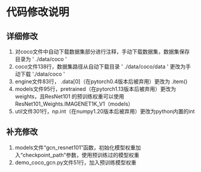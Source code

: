 # **代码修改说明**

## **详细修改**

1. 对coco文件中自动下载数据集部分进行注释，手动下载数据集，数据集保存目录为 ' ./data/coco '
2. coco文件138行，数据集路径从自动下载目录 ' ./data/coco/data ' 更改为手动下载 './data/coco '
3. engine文件83行， .data[0]（在pytorch0.4版本后被弃用）更改为 .item()
4. models文件95行，pretrained（在pytorch1.13版本后被弃用）更改为weights，且ResNet101 的预训练权重可以使用 ResNet101_Weights.IMAGENET1K_V1（models）
5. util文件301行，np.int（在numpy1.20版本后被弃用）更改为python内置的int

## **补充修改**

1. models文件“gcn_resnet101”函数，初始化模型权重加入“checkpoint_path”参数，使用预训练过的模型权重
2. demo_coco_gcn.py文件51行，加入预训练模型权重
